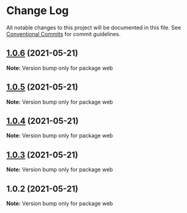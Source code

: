# Change Log

All notable changes to this project will be documented in this file.
See [Conventional Commits](https://conventionalcommits.org) for commit guidelines.

## [1.0.6](https://github.com/Mohamed-Abbas/lerna-playground/compare/web@1.0.5...web@1.0.6) (2021-05-21)

**Note:** Version bump only for package web





## [1.0.5](https://github.com/Mohamed-Abbas/lerna-playground/compare/web@1.0.4...web@1.0.5) (2021-05-21)

**Note:** Version bump only for package web





## [1.0.4](https://github.com/Mohamed-Abbas/lerna-playground/compare/web@1.0.3...web@1.0.4) (2021-05-21)

**Note:** Version bump only for package web





## [1.0.3](https://github.com/Mohamed-Abbas/lerna-playground/compare/web@1.0.2...web@1.0.3) (2021-05-21)

**Note:** Version bump only for package web





## 1.0.2 (2021-05-21)

**Note:** Version bump only for package web
